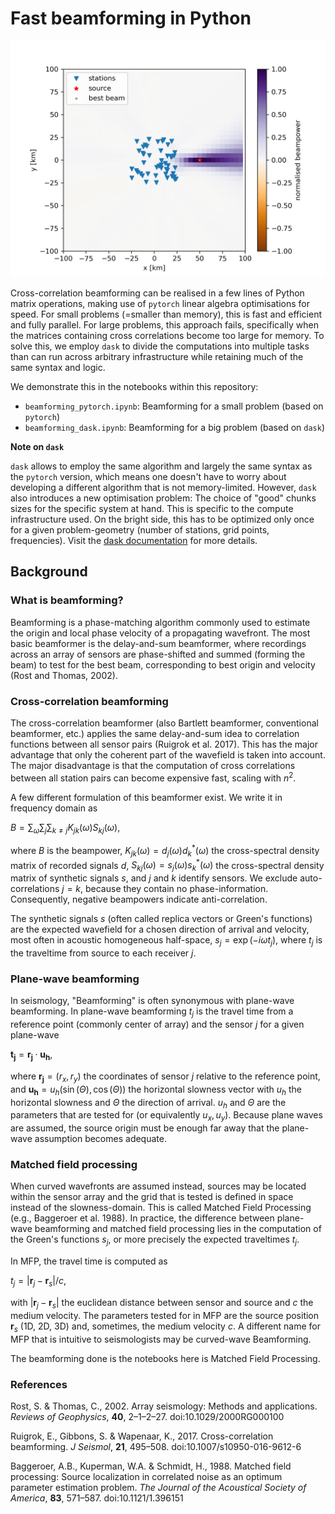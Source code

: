 # Fast beamforming in Python

![beampowers](beampowers.png)

Cross-correlation beamforming can be realised in a few lines of Python matrix operations, making use of `pytorch` linear algebra optimisations for speed. For small problems (=smaller than memory), this is fast and efficient and fully parallel. For large problems, this approach fails, specifically when the matrices containing cross correlations become too large for memory. To solve this, we employ `dask` to divide the computations into multiple tasks than can run across arbitrary infrastructure while retaining much of the same syntax and logic.

We demonstrate this in the notebooks within this repository:

* `beamforming_pytorch.ipynb`: Beamforming for a small problem (based on `pytorch`)
* `beamforming_dask.ipynb`: Beamforming for a big problem (based on `dask`)

**Note on `dask`**

`dask` allows to employ the same algorithm and largely the same syntax as the `pytorch` version, which means one doesn't have to worry about developing a different algorithm that is not memory-limited. However, `dask` also introduces a new optimisation problem: The choice of "good" chunks sizes for the specific system at hand. This is specific to the compute infrastructure used. On the bright side, this has to be optimized only once for a given problem-geometry (number of stations, grid points, frequencies). Visit the [dask documentation](https://docs.dask.org/en/stable/understanding-performance.html) for more details.

## Background

### What is beamforming?

Beamforming is a phase-matching algorithm commonly used to estimate the origin and local phase velocity of a propagating wavefront. The most basic beamformer is the delay-and-sum beamformer, where recordings across an array of sensors are phase-shifted and summed (forming the beam) to test for the best beam, corresponding to best origin and velocity (Rost and Thomas, 2002).

### Cross-correlation beamforming

The cross-correlation beamformer (also Bartlett beamformer, conventional beamformer, etc.) applies the same delay-and-sum idea to correlation functions between all sensor pairs (Ruigrok et al. 2017). This has the major advantage that only the coherent part of the wavefield is taken into account. The major disadvantage is that the computation of cross correlations between all station pairs can become expensive fast, scaling with $n^2$.

A few different formulation of this beamformer exist. We write it in frequency domain as

$B = \sum_\omega \sum_j \sum_{k\neq j} K_{jk}(\omega) S_{kj}(\omega),$

where $B$ is the beampower, $K_{jk}(\omega) = d_j(\omega) d_k^*(\omega)$ the cross-spectral density matrix of recorded signals $d$, $S_{kj}(\omega) = s_j(\omega) s_k^*(\omega)$ the cross-spectral density matrix of synthetic signals $s$, and $j$ and $k$ identify sensors. We exclude auto-correlations $j=k$, because they contain no phase-information. Consequently, negative beampowers indicate anti-correlation.

The synthetic signals $s$ (often called replica vectors or Green's functions) are the expected wavefield for a chosen direction of arrival and velocity, most often in acoustic homogeneous half-space, $s_j = \exp(-i \omega t_j)$, where $t_j$ is the traveltime from source to each receiver $j$.

### Plane-wave beamforming

In seismology, "Beamforming" is often synonymous with plane-wave beamforming. In plane-wave beamforming $t_j$ is the travel time from a reference point (commonly center of array) and the sensor $j$ for a given plane-wave

$\boldsymbol{t_j} = \boldsymbol{r_j} \cdot \boldsymbol{u_h}$,

where $\boldsymbol{r_j} = (r_x, r_y)$ the coordinates of sensor $j$ relative to the reference point, and $\boldsymbol{u_h} = u_h(\sin(\Theta), \cos(\Theta))$ the horizontal slowness vector with $u_h$ the horizontal slowness and $\Theta$ the direction of arrival. $u_h$ and $\Theta$ are the parameters that are tested for (or equivalently $u_x, u_y$). Because plane waves are assumed, the source origin must be enough far away that the plane-wave assumption becomes adequate.

### Matched field processing

When curved wavefronts are assumed instead, sources may be located within the sensor array and the grid that is tested is defined in space instead of the slowness-domain. This is called Matched Field Processing (e.g., Baggeroer et al. 1988). In practice, the difference between plane-wave beamforming and matched field processing lies in the computation of the Green's functions $s_j$, or more precisely the expected traveltimes $t_j$.

In MFP, the travel time is computed as

$t_j = |\boldsymbol{r}_j - \boldsymbol{r}_s| / c$,

with $|\boldsymbol{r}_j - \boldsymbol{r}_s|$ the euclidean distance between sensor and source and $c$ the medium velocity. The parameters tested for in MFP are the source position $\boldsymbol{r}_s$ (1D, 2D, 3D) and, sometimes, the medium velocity $c$. A different name for MFP that is intuitive to seismologists may be curved-wave Beamforming.

The beamforming done is the notebooks here is Matched Field Processing.

### References

Rost, S. & Thomas, C., 2002. Array seismology: Methods and applications. *Reviews of Geophysics*, **40**, 2–1–2–27. doi:10.1029/2000RG000100

Ruigrok, E., Gibbons, S. & Wapenaar, K., 2017. Cross-correlation beamforming. *J Seismol*, **21**, 495–508. doi:10.1007/s10950-016-9612-6

Baggeroer, A.B., Kuperman, W.A. & Schmidt, H., 1988. Matched field processing: Source localization in correlated noise as an optimum parameter estimation problem. *The Journal of the Acoustical Society of America*, **83**, 571–587. doi:10.1121/1.396151